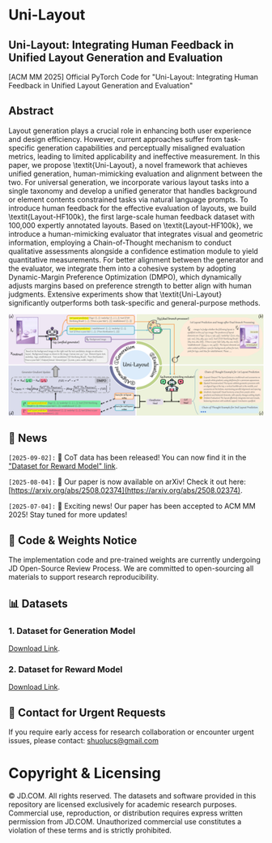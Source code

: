 # Uni-Layout
## Uni-Layout: Integrating Human Feedback in Unified Layout Generation and Evaluation
[ACM MM 2025] Official PyTorch Code for "Uni-Layout: Integrating Human Feedback in Unified Layout Generation and Evaluation"

## Abstract
Layout generation plays a crucial role in enhancing both user experience and design efficiency. However, current approaches suffer from task-specific generation capabilities and perceptually misaligned evaluation metrics, leading to limited applicability and ineffective measurement. In this paper, we propose \textit{Uni-Layout}, a novel framework that achieves unified generation, human-mimicking evaluation and alignment between the two. For universal generation, we incorporate various layout tasks into a single taxonomy and develop a unified generator that handles background or element contents constrained tasks via natural language prompts. To introduce human feedback for the effective evaluation of layouts, we build \textit{Layout-HF100k}, the first large-scale human feedback dataset with 100,000 expertly annotated layouts. Based on \textit{Layout-HF100k}, we introduce a human-mimicking evaluator that integrates visual and geometric information, employing a Chain-of-Thought mechanism to conduct qualitative assessments alongside a confidence estimation module to yield quantitative measurements. For better alignment between the generator and the evaluator, we integrate them into a cohesive system by adopting Dynamic-Margin Preference Optimization (DMPO), which dynamically adjusts margins based on preference strength to better align with human judgments. Extensive experiments show that \textit{Uni-Layout} significantly outperforms both task-specific and general-purpose methods.  <br>

<img width="928" alt="image" src="images/overview.png"> 

## 📢 News

`[2025-09-02]:` 🚀 CoT data has been released! You can now find it in the ["Dataset for Reward Model" link](https://drive.google.com/drive/folders/1VASp90_mqSwJxJH65v5-iP9Sk3tgr23M?usp=drive_link).

`[2025-08-04]:` 🎯 Our paper is now available on arXiv! Check it out here: [https://arxiv.org/abs/2508.02374](https://arxiv.org/abs/2508.02374).

`[2025-07-04]:` 🎉 Exciting news! Our paper has been accepted to ACM MM 2025! Stay tuned for more updates!

## 🚀 Code & Weights Notice
The implementation code and pre-trained weights are currently undergoing JD Open-Source Review Process. We are committed to open-sourcing all materials to support research reproducibility.

## 📊 Datasets
### 1. Dataset for Generation Model
[Download Link](https://drive.google.com/drive/folders/1OLWRUZSiecpGuG2sUdQHOnmp46P9ojuD?usp=sharing).

### 2. Dataset for Reward Model
[Download Link](https://drive.google.com/drive/folders/1VASp90_mqSwJxJH65v5-iP9Sk3tgr23M?usp=drive_link).

## 📧 Contact for Urgent Requests
If you require early access for research collaboration or encounter urgent issues, please contact: [shuolucs@gmail.com](mailto:shuolucs@gmail.com)


# Copyright & Licensing
© JD.COM. All rights reserved. The datasets and software provided in this repository are licensed exclusively for academic research purposes. Commercial use, reproduction, or distribution requires express written permission from JD.COM. Unauthorized commercial use constitutes a violation of these terms and is strictly prohibited.

